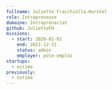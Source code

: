 ```yaml
---
fullname: Juliette Fracchiolla-Hurstel
role: Intrapreneuse
domaine: Intraprenariat
github: JulietteFH
missions:
  - start: 2020-02-01
    end: 2021-12-31
    status: admin
    employer: pole-emploi
startups:
  - estime
previously:
  - estime
---
```

